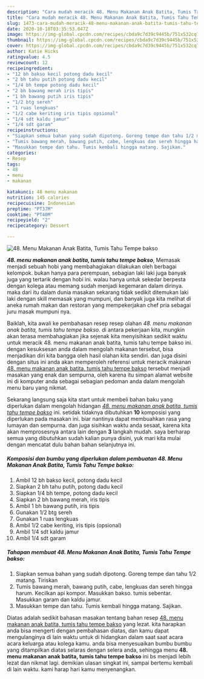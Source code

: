 ```yaml
---
description: "Cara mudah meracik 48. Menu Makanan Anak Batita, Tumis Tahu Tempe bakso yang nikmat"
title: "Cara mudah meracik 48. Menu Makanan Anak Batita, Tumis Tahu Tempe bakso yang nikmat"
slug: 1473-cara-mudah-meracik-48-menu-makanan-anak-batita-tumis-tahu-tempe-bakso-yang-nikmat
date: 2020-10-18T03:35:53.047Z
image: https://img-global.cpcdn.com/recipes/cbda9c7d39c9445b/751x532cq70/48-menu-makanan-anak-batita-tumis-tahu-tempe-bakso-foto-resep-utama.jpg
thumbnail: https://img-global.cpcdn.com/recipes/cbda9c7d39c9445b/751x532cq70/48-menu-makanan-anak-batita-tumis-tahu-tempe-bakso-foto-resep-utama.jpg
cover: https://img-global.cpcdn.com/recipes/cbda9c7d39c9445b/751x532cq70/48-menu-makanan-anak-batita-tumis-tahu-tempe-bakso-foto-resep-utama.jpg
author: Katie Hicks
ratingvalue: 4.5
reviewcount: 12
recipeingredient:
- "12 bh bakso kecil potong dadu kecil"
- "2 bh tahu putih potong dadu kecil"
- "1/4 bh tempe potong dadu kecil"
- "2 bh bawang merah iris tipis"
- "1 bh bawang putih iris tipis"
- "1/2 btg sereh"
- "1 ruas lengkuas"
- "1/2 cabe keriting iris tipis opsional"
- "1/4 sdt kaldu jamur"
- "1/4 sdt garam"
recipeinstructions:
- "Siapkan semua bahan yang sudah dipotong. Goreng tempe dan tahu 1/2 matang. Tiriskan"
- "Tumis bawang merah, bawang putih, cabe, lengkuas dan sereh hingga harum. Kecilkan api kompor. Masukkan bakso. tumis sebentar. Masukkan garam dan kaldu jamur."
- "Masukkan tempe dan tahu. Tumis kembali hingga matang. Sajikan."
categories:
- Resep
tags:
- 48
- menu
- makanan

katakunci: 48 menu makanan 
nutrition: 145 calories
recipecuisine: Indonesian
preptime: "PT37M"
cooktime: "PT40M"
recipeyield: "2"
recipecategory: Dessert

---
```



![48. Menu Makanan Anak Batita, Tumis Tahu Tempe bakso](https://img-global.cpcdn.com/recipes/cbda9c7d39c9445b/751x532cq70/48-menu-makanan-anak-batita-tumis-tahu-tempe-bakso-foto-resep-utama.jpg)

<b><i>48. menu makanan anak batita, tumis tahu tempe bakso</i></b>, Memasak menjadi sebuah hobi yang membahagiakan dilakukan oleh berbagai kelompok. bukan hanya para perempuan, sebagian laki laki juga banyak juga yang tertarik dengan hobi ini. walau hanya untuk sekedar berpesta dengan kolega atau memang sudah menjadi kegemaran dalam dirinya. maka dari itu dalam dunia masakan sekarang tidak sedikit ditemukan laki laki dengan skill memasak yang mumpuni, dan banyak juga kita melihat di aneka rumah makan dan restoran yang mempekerjakan chef pria sebagai juru masak mumpuni nya.



Baiklah, kita awali ke pembahasan resep resep olahan <i>48. menu makanan anak batita, tumis tahu tempe bakso</i>. di antara pekerjaan kita, mungkin akan terasa membahagiakan jika sejenak kita menyisihkan sedikit waktu untuk meracik 48. menu makanan anak batita, tumis tahu tempe bakso ini. dengan kesuksesan anda dalam mengolah makanan tersebut, bisa menjadikan diri kita bangga oleh hasil olahan kita sendiri. dan juga disini dengan situs ini anda akan memperoleh referensi untuk meracik makanan <u>48. menu makanan anak batita, tumis tahu tempe bakso</u> tersebut menjadi masakan yang enak dan sempurna, oleh karena itu simpan alamat website ini di komputer anda sebagai sebagian pedoman anda dalam mengolah menu baru yang nikmat.


Sekarang langsung saja kita start untuk membeli bahan baku yang diperlukan dalam mengolah hidangan <u><i>48. menu makanan anak batita, tumis tahu tempe bakso</i></u> ini. setidak tidaknya dibutuhkan <b>10</b> komposisi yang diperlukan pada masakan ini. biar nantinya dapat membuahkan rasa yang lumayan dan sempurna. dan juga sisihkan waktu anda sesaat, karena kita akan memprosesnya antara lain dengan <b>3</b> langkah mudah. saya berharap semua yang dibutuhkan sudah kalian punya disini, yuk mari kita mulai dengan mencatat dulu bahan bahan selanjutnya ini.

<!--inarticleads1-->

##### Komposisi dan bumbu yang diperlukan dalam pembuatan 48. Menu Makanan Anak Batita, Tumis Tahu Tempe bakso:

1. Ambil 12 bh bakso kecil, potong dadu kecil
1. Siapkan 2 bh tahu putih, potong dadu kecil
1. Siapkan 1/4 bh tempe, potong dadu kecil
1. Siapkan 2 bh bawang merah, iris tipis
1. Ambil 1 bh bawang putih, iris tipis
1. Gunakan 1/2 btg sereh
1. Gunakan 1 ruas lengkuas
1. Ambil 1/2 cabe keriting, iris tipis (opsional)
1. Ambil 1/4 sdt kaldu jamur
1. Ambil 1/4 sdt garam




<!--inarticleads2-->

##### Tahapan membuat 48. Menu Makanan Anak Batita, Tumis Tahu Tempe bakso:

1. Siapkan semua bahan yang sudah dipotong. Goreng tempe dan tahu 1/2 matang. Tiriskan
1. Tumis bawang merah, bawang putih, cabe, lengkuas dan sereh hingga harum. Kecilkan api kompor. Masukkan bakso. tumis sebentar. Masukkan garam dan kaldu jamur.
1. Masukkan tempe dan tahu. Tumis kembali hingga matang. Sajikan.




Diatas adalah sedikit bahasan masakan tentang bahan resep <u>48. menu makanan anak batita, tumis tahu tempe bakso</u> yang lezat. kita harapkan anda bisa mengerti dengan pembahasan diatas, dan kamu dapat mengulanginya di lain waktu untuk di hidangkan dalam saat saat acara acara keluarga atau kolega kamu. anda bisa menyesuaikan bumbu bumbu yang ditampilkan diatas selaras dengan selera anda, sehingga menu <b>48. menu makanan anak batita, tumis tahu tempe bakso</b> ini bs menjadi lebih lezat dan nikmat lagi. demikian ulasan singkat ini, sampai bertemu kembali di lain waktu. kami harap hari kamu menyenangkan.
